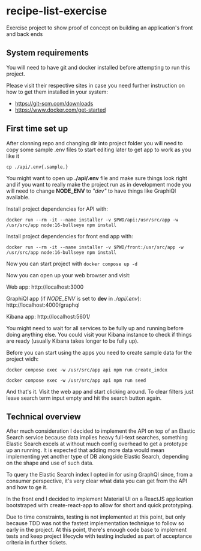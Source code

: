 # recipe-list-exercise
Exercise project to show proof of concept on building an application's front and back ends

## System requirements

You will need to have git and docker installed before attempting to run this project.

Please visit their respective sites in case you need further instruction on how to get them installed in your system:
- https://git-scm.com/downloads
- https://www.docker.com/get-started

## First time set up

After clonning repo and changing dir into project folder you will need to copy some sample .env files to start editing later to get app to work as you like it

`cp ./api/.env{.sample,}`

You might want to open up __./api/.env__ file and make sure things look right and if you want to really make the project run as in development mode you will need to change __NODE_ENV__ to _"dev"_ to have things like GraphiQl available.

Install project dependencies for API with:

`docker run --rm -it --name installer -v $PWD/api:/usr/src/app -w /usr/src/app node:16-bullseye npm install`

Install project dependencies for front end app with:

`docker run --rm -it --name installer -v $PWD/front:/usr/src/app -w /usr/src/app node:16-bullseye npm install`

Now you can start project with `docker compose up -d`

Now you can open up your web browser and visit:

Web app: http://localhost:3000

GraphiQl app (if _NODE_ENV_ is set to __dev__ in _./api/.env_): http://localhost:4000/graphql

Kibana app: http://localhost:5601/

You might need to wait for all services to be fully up and running before doing anything else. You could visit your Kibana instance to check if things are ready (usually Kibana takes longer to be fully up).

Before you can start using the apps you need to create sample data for the project widh:

`docker compose exec -w /usr/src/app api npm run create_index`

`docker compose exec -w /usr/src/app api npm run seed`

And that's it. Visit the web app and start clicking around. To clear filters just leave search term input empty and hit the search button again.

## Technical overview

After much consideration I decided to implement the API on top of an Elastic Search service because data implies heavy full-text searches, something Elastic Search excels at without much config overhead to get a prototype up an running. It is expected that adding more data would mean implementing yet another type of DB alongside Elastic Search, depending on the shape and use of such data.

To query the Elastic Search index I opted in for using GraphQl since, from a consumer perspective, it's very clear what data you can get from the API and how to ge it.

In the front end I decided to implement Material UI on a ReactJS application bootstraped with create-react-app to allow for short and quick prototyping.

Due to time constraints, testing is not implemented at this point, but only because TDD was not the fastest implementation technique to follow so early in the project. At this point, there's enough code base to implement tests and keep project lifecycle with testing included as part of acceptance criteria in further tickets.